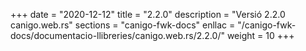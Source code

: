 +++
date        = "2020-12-12"
title       = "2.2.0"
description = "Versió 2.2.0 canigo.web.rs"
sections    = "canigo-fwk-docs"
enllac		= "/canigo-fwk-docs/documentacio-llibreries/canigo.web.rs/2.2.0/"
weight		= 10
+++
